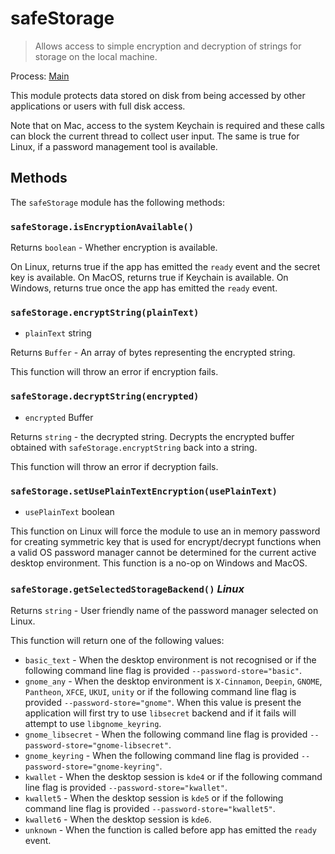 # safeStorage

> Allows access to simple encryption and decryption of strings for storage on the local machine.

Process: [Main](../glossary.md#main-process)

This module protects data stored on disk from being accessed by other applications or users with full disk access.

Note that on Mac, access to the system Keychain is required and
these calls can block the current thread to collect user input.
The same is true for Linux, if a password management tool is available.

## Methods

The `safeStorage` module has the following methods:

### `safeStorage.isEncryptionAvailable()`

Returns `boolean` - Whether encryption is available.

On Linux, returns true if the app has emitted the `ready` event and the secret key is available.
On MacOS, returns true if Keychain is available.
On Windows, returns true once the app has emitted the `ready` event.

### `safeStorage.encryptString(plainText)`

* `plainText` string

Returns `Buffer` -  An array of bytes representing the encrypted string.

This function will throw an error if encryption fails.

### `safeStorage.decryptString(encrypted)`

* `encrypted` Buffer

Returns `string` - the decrypted string. Decrypts the encrypted buffer
obtained  with `safeStorage.encryptString` back into a string.

This function will throw an error if decryption fails.

### `safeStorage.setUsePlainTextEncryption(usePlainText)`

* `usePlainText` boolean

This function on Linux will force the module to use an in memory password for creating
symmetric key that is used for encrypt/decrypt functions when a valid OS password
manager cannot be determined for the current active desktop environment. This function
is a no-op on Windows and MacOS.

### `safeStorage.getSelectedStorageBackend()` _Linux_

Returns `string` - User friendly name of the password manager selected on Linux.

This function will return one of the following values:

* `basic_text` - When the desktop environment is not recognised or if the following
command line flag is provided `--password-store="basic"`.
* `gnome_any` - When the desktop environment is `X-Cinnamon`, `Deepin`, `GNOME`, `Pantheon`, `XFCE`, `UKUI`, `unity` or if the following command line flag is provided `--password-store="gnome"`. When this value is present the application
will first try to use `libsecret` backend and if it fails will attempt to use `libgnome_keyring`.
* `gnome_libsecret` - When the following command line flag is provided `--password-store="gnome-libsecret"`.
* `gnome_keyring` - When the following command line flag is provided `--password-store="gnome-keyring"`.
* `kwallet` - When the desktop session is `kde4` or if the following command line flag
is provided `--password-store="kwallet"`.
* `kwallet5` - When the desktop session is `kde5` or if the following command line flag
is provided `--password-store="kwallet5"`.
* `kwallet6` - When the desktop session is `kde6`.
* `unknown` - When the function is called before app has emitted the `ready` event.
